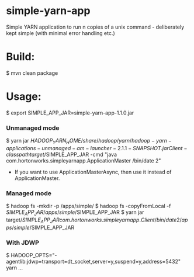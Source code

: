 simple-yarn-app
===============

Simple YARN application to run n copies of a unix command - deliberately kept simple (with minimal error handling etc.)

Build:
======
$ mvn clean package

Usage:
======

$ export SIMPLE_APP_JAR=simple-yarn-app-1.1.0.jar

### Unmanaged mode
$ yarn jar $HADOOP_YARN_HOME/share/hadoop/yarn/hadoop-yarn-applications-unmanaged-am-launcher-2.1.1-SNAPSHOT.jar Client -classpath target/$SIMPLE_APP_JAR -cmd "java com.hortonworks.simpleyarnapp.ApplicationMaster /bin/date 2"

* If you want to use ApplicationMasterAsync, then use it instead of ApplicationMaster. 

### Managed mode
$ hadoop fs -mkdir -p /apps/simple/
$ hadoop fs -copyFromLocal -f $SIMPLE_APP_JAR /apps/simple/$SIMPLE_APP_JAR
$ yarn jar target/$SIMPLE_APP_JAR com.hortonworks.simpleyarnapp.Client /bin/date 2 /apps/simple/$SIMPLE_APP_JAR

### With JDWP
$ HADOOP_OPTS="-agentlib:jdwp=transport=dt_socket,server=y,suspend=y,address=5432" yarn ...
    
